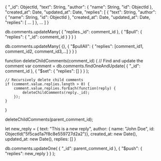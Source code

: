 {
"\_id": ObjectId,
"text": String,
"author": {
"name": String,
"id": ObjectId
},
"created_at": Date,
"updated_at": Date,
"replies": [
{
"text": String,
"author": {
"name": String,
"id": ObjectId
},
"created_at": Date,
"updated_at": Date,
"replies": [ ... ]
},
...
]
}

db.comments.updateMany(
{ "replies.\_id": comment_id },
{ "$pull": { "replies": { "\_id": comment_id } } }
)

db.comments.updateMany(
{},
{ "$pullAll": { "replies": [comment_id1, comment_id2, comment_id3,...] } }
)

function deleteChildComments(comment_id) {
// Find and update the comment
var comment = db.comments.findOneAndUpdate(
{ "\_id": comment_id },
{ "$set": { "replies": [] } }
);

    // Recursively delete child comments
    if (comment.value.replies.length > 0) {
        comment.value.replies.forEach(function(reply) {
            deleteChildComments(reply._id);
        });
    }

}

deleteChildComments(parent_comment_id);

let new_reply = {
text: "This is a new reply",
author: { name: "John Doe", id: ObjectId("5f5cad1a7f8c8e559727d2a2")},
created_at: new Date(),
updated_at: new Date(),
replies: []
}

db.comments.updateOne(
{ "\_id": parent_comment_id },
{ "$push": { "replies": new_reply } }
);
